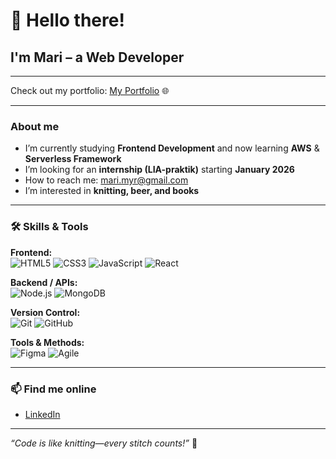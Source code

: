 
# 👋 Hello there!  

## I'm Mari – a Web Developer

---

Check out my portfolio: [My Portfolio](https://mari-myrmoen-portfolio.netlify.app/) 🌐

---

### About me
- I’m currently studying **Frontend Development** and now learning **AWS** & **Serverless Framework**  
- I’m looking for an **internship (LIA-praktik)** starting **January 2026**  
- How to reach me: [mari.myr@gmail.com](mailto:mari.myr@gmail.com)
- I’m interested in **knitting, beer, and books**  

---

### 🛠 Skills & Tools
**Frontend:**  
![HTML5](https://img.shields.io/badge/HTML5-E34F26?style=for-the-badge&logo=html5&logoColor=white) 
![CSS3](https://img.shields.io/badge/CSS3-1572B6?style=for-the-badge&logo=css3&logoColor=white) 
![JavaScript](https://img.shields.io/badge/JavaScript-F7DF1E?style=for-the-badge&logo=javascript&logoColor=black) 
![React](https://img.shields.io/badge/React-61DAFB?style=for-the-badge&logo=react&logoColor=black)  

**Backend / APIs:**  
![Node.js](https://img.shields.io/badge/Node.js-339933?style=for-the-badge&logo=node.js&logoColor=white) 
![MongoDB](https://img.shields.io/badge/MongoDB-47A248?style=for-the-badge&logo=mongodb&logoColor=white)  

**Version Control:**  
![Git](https://img.shields.io/badge/Git-F05032?style=for-the-badge&logo=git&logoColor=white) 
![GitHub](https://img.shields.io/badge/GitHub-181717?style=for-the-badge&logo=github&logoColor=white)  

**Tools & Methods:**  
![Figma](https://img.shields.io/badge/Figma-F24E1E?style=for-the-badge&logo=figma&logoColor=white) 
![Agile](https://img.shields.io/badge/Agile-0052CC?style=for-the-badge&logoColor=white)  

---

### 📫 Find me online
- [LinkedIn](https://www.linkedin.com/in/mari-myrmoen-74714b145/)  

---

*“Code is like knitting—every stitch counts!”* 🧶

<!---
MariMyr/MariMyr is a ✨ special ✨ repository because its `README.md` (this file) appears on your GitHub profile.
You can click the Preview link to take a look at your changes.
--->

